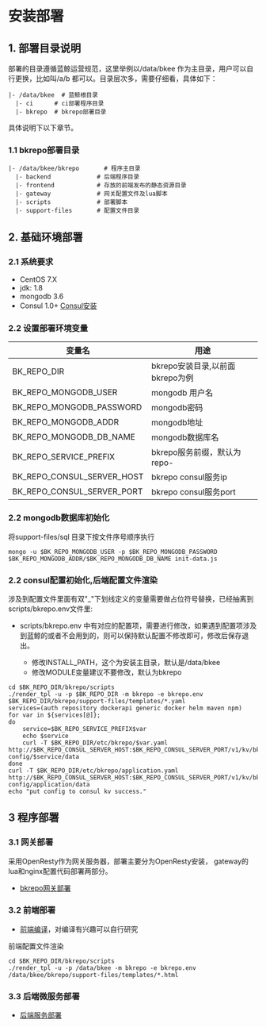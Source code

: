 # 安装部署

## 1. 部署目录说明

部署的目录遵循蓝鲸运营规范，这里举例以/data/bkee 作为主目录，用户可以自行更换，比如叫/a/b 都可以。目录层次多，需要仔细看，具体如下：

```shell
|- /data/bkee  # 蓝鲸根目录
  |- ci      # ci部署程序目录
  |- bkrepo  # bkrepo部署目录
```

具体说明下以下章节。

### 1.1 bkrepo部署目录

```shell
|- /data/bkee/bkrepo       # 程序主目录
  |- backend             # 后端程序目录
  |- frontend            # 存放的前端发布的静态资源目录
  |- gateway             # 网关配置文件及lua脚本
  |- scripts             # 部署脚本
  |- support-files       # 配置文件目录
```


## 2. 基础环境部署

### 2.1 系统要求

- CentOS 7.X
- jdk: 1.8
- mongodb 3.6
- Consul 1.0+ [Consul安装](../install/consul.md)


### 2.2 设置部署环境变量

|   变量名   |  用途     |
| ------------ | ---------------- |
|BK_REPO_DIR|bkrepo安装目录,以前面bkrepo为例|
|BK_REPO_MONGODB_USER|mongodb 用户名|
|BK_REPO_MONGODB_PASSWORD|mongodb密码|
|BK_REPO_MONGODB_ADDR|mongodb地址|
|BK_REPO_MONGODB_DB_NAME|mongodb数据库名|
|BK_REPO_SERVICE_PREFIX|bkrepo服务前缀，默认为repo-|
|BK_REPO_CONSUL_SERVER_HOST|bkrepo consul服务ip|
|BK_REPO_CONSUL_SERVER_PORT|bkrepo consul服务port|

### 2.2 mongodb数据库初始化

将support-files/sql 目录下按文件序号顺序执行

```shell
mongo -u $BK_REPO_MONGODB_USER -p $BK_REPO_MONGODB_PASSWORD $BK_REPO_MONGODB_ADDR/$BK_REPO_MONGODB_DB_NAME init-data.js
```

### 2.2 consul配置初始化,后端配置文件渲染

涉及到配置文件里面有双"_"下划线定义的变量需要做占位符号替换，已经抽离到scripts/bkrepo.env文件里:

- scripts/bkrepo.env 中有对应的配置项，需要进行修改，如果遇到配置项涉及到蓝鲸的或者不会用到的，则可以保持默认配置不修改即可，修改后保存退出。

  - 修改INSTALL_PATH，这个为安装主目录，默认是/data/bkee
  - 修改MODULE变量建议不要修改，默认为bkrepo
  
```shell
cd $BK_REPO_DIR/bkrepo/scripts
./render_tpl -u -p $BK_REPO_DIR -m bkrepo -e bkrepo.env $BK_REPO_DIR/bkrepo/support-files/templates/*.yaml
services=(auth repository dockerapi generic docker helm maven npm)
for var in ${services[@]};
do
    service=$BK_REPO_SERVICE_PREFIX$var
    echo $service
    curl -T $BK_REPO_DIR/etc/bkrepo/$var.yaml http://$BK_REPO_CONSUL_SERVER_HOST:$BK_REPO_CONSUL_SERVER_PORT/v1/kv/bkrepo-config/$service/data
done
curl -T $BK_REPO_DIR/etc/bkrepo/application.yaml http://$BK_REPO_CONSUL_SERVER_HOST:$BK_REPO_CONSUL_SERVER_PORT/v1/kv/bkrepo-config/application/data
echo "put config to consul kv success."
```


## 3 程序部署

### 3.1 网关部署

采用OpenResty作为网关服务器，部署主要分为OpenResty安装， gateway的lua和nginx配置代码部署两部分。

- [bkrepo网关部署](../install/gateway.md)

### 3.2 前端部署

- [前端编译](../install/source_compile.md)，对编译有兴趣可以自行研究

前端配置文件渲染

```shell
cd $BK_REPO_DIR/bkrepo/scripts
./render_tpl -u -p /data/bkee -m bkrepo -e bkrepo.env /data/bkee/bkrepo/support-files/templates/*.html
```

### 3.3 后端微服务部署


- [后端服务部署](../install/backend.md)



